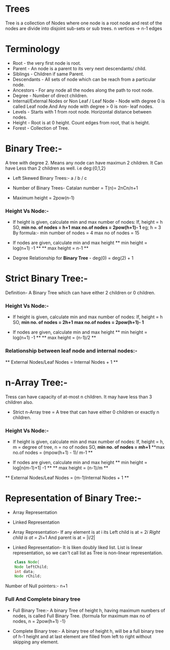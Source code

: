 # Trees
Tree is a collection of Nodes where one node is a root node and rest of the nodes are divide into disjoint sub-sets or sub trees.
n vertices -> n-1 edges
 
# Terminology
* Root - the very first node is root.
* Parent -  An node is a parent to its very next descendants/ child.
* Siblings - Children if same Parent.
* Descendants - All sets of node which can be reach from a particular node.
* Ancestors - For any node all the nodes along the path to root node.
* Degree -  Number of  direct children.
* Internal/External Nodes or Non Leaf / Leaf Node - Node with degree 0 is called Leaf node.And Any node with degree > 0 is non- leaf nodes.
* Levels - Starts with 1 from root node. Horizontal distance between nodes.
* Height - Root is at 0 height. Count edges from root, that is height.
* Forest - Collection of Tree.

# Binary Tree:- 
A tree with degree 2. Means  any node can have maximun 2 children. It Can have Less than 2 children as well.
i.e deg:{0,1,2}

* Left Skewed Binary Trees:-     a
							 /
						    b
						   /
						  c
						  
* Number of Binary Trees-
Catalan number = T(n)= 2nCn/n+1

* Maximum height = 2pow(n-1)

### Height Vs Node:-

* If height is given, calculate min and max number of nodes:
If, height = h
SO, **min no. of nodes = h+1**
	**max no.of nodes = 2pow(h+1)- 1**
eg;
 h = 3
 By formula:-
 min number of nodes = 4
 max no of nodes = 15

* If nodes are given, calculate min and max height
	** min height = log(n+1) -1 **
	** max height = n-1 **

* Degree Relationship for **Binary Tree** -
 deg(0) = deg(2) + 1
 
 # Strict Binary Tree:-
 Definition- A Binary Tree which can have either 2 children or 0 children.
 
### Height Vs Node:-

* If height is given, calculate min and max number of nodes:
If, height = h
SO, **min no. of nodes = 2h+1**
	**max no.of nodes = 2pow(h+1)- 1**

* If nodes are given, calculate min and max height
	** min height = log(n+1) -1 **
	** max height = (n-1)/2 **

### Relationship between leaf node and internal nodes:- 
** External Nodes/Leaf Nodes  = Internal Nodes + 1 **

# n-Array Tree:-
Tress can have capacity of at-most n children. It may have less than 3 children also.
* Strict n-Array tree = A tree that can have either 0 children or exactly n children.

### Height Vs Node:-

* If height is given, calculate min and max number of nodes:
If, height = h, m = degree of tree, n = no of nodes 
SO, **min no. of nodes = mh+1**
	**max no.of nodes = (mpow(h+1) - 1)/ m-1 **

* If nodes are given, calculate min and max height
	** min height = log[n(m-1)+1] -1 **
	** max height = (n-1)/m **
	
** External Nodes/Leaf Nodes  = (m-1)Internal Nodes + 1 **

# Representation of Binary Tree:-
* Array Representation
* Linked Representation

* Array Representation-
If any element is at i its
	Left child is at = 2*i
	Right child is at = 2*i+1
	And parent is at =  |i/2|
	
* Linked Representation-
	It is liken doubly liked list. List is linear representation, so we can't call list as Tree is non-linear representation.
```java
	class Node{
	Node leftChild;
	int data;
	Node rChild;
```
Number of Null pointers:- n+1

### Full And Complete binary tree
* Full Binary Tree:- A binary Tree of height h, having maximum numbers of nodes, is called Full Binary Tree. 
{formula for maximum max no of nodes, n = 2pow(h+1) -1}

* Complete Binary tree:-
A binary tree of height h, will be a full binary tree of h-1 height and at last element are filled from left to right without skipping any element.